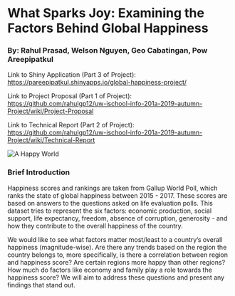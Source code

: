 # What Sparks Joy: Examining the Factors Behind Global Happiness

### By: Rahul Prasad, Welson Nguyen, Geo Cabatingan, Pow Areepipatkul
Link to Shiny Application (Part 3 of Project): https://pareepipatkul.shinyapps.io/global-happiness-project/

Link to Project Proposal (Part 1 of Project):
https://github.com/rahulgp12/uw-ischool-info-201a-2019-autumn-Project/wiki/Project-Proposal

Link to Technical Report (Part 2 of Project):
https://github.com/rahulgp12/uw-ischool-info-201a-2019-autumn-Project/wiki/Technical-Report

![A Happy World](https://d2k9vv6lxkjs4u.cloudfront.net/cache-buster-1550067003/Images/Switzerland/Ausstellungen-Expositions/Global-Happiness/image-thumb__20971__header/Switzerland_Global%2520Happiness_KeyVisual2~-~767w.jpeg)

### Brief Introduction

Happiness scores and rankings are taken from Gallup World Poll, which ranks the state of global happiness between 2015 - 2017. These scores are based on answers to the questions asked on life evaluation polls. This dataset tries to represent the six factors: economic production, social support, life expectancy, freedom, absence of corruption, generosity - and how they contribute to the overall happiness of the country.

We would like to see what factors matter most/least to a country’s overall happiness (magnitude-wise). Are there any trends based on the region the country belongs to, more specifically, is there a correlation between region and happiness score? Are certain regions more happy than other regions? How much do factors like economy and family play a role towards the happiness score? We will aim to address these questions and present any findings that stand out.

